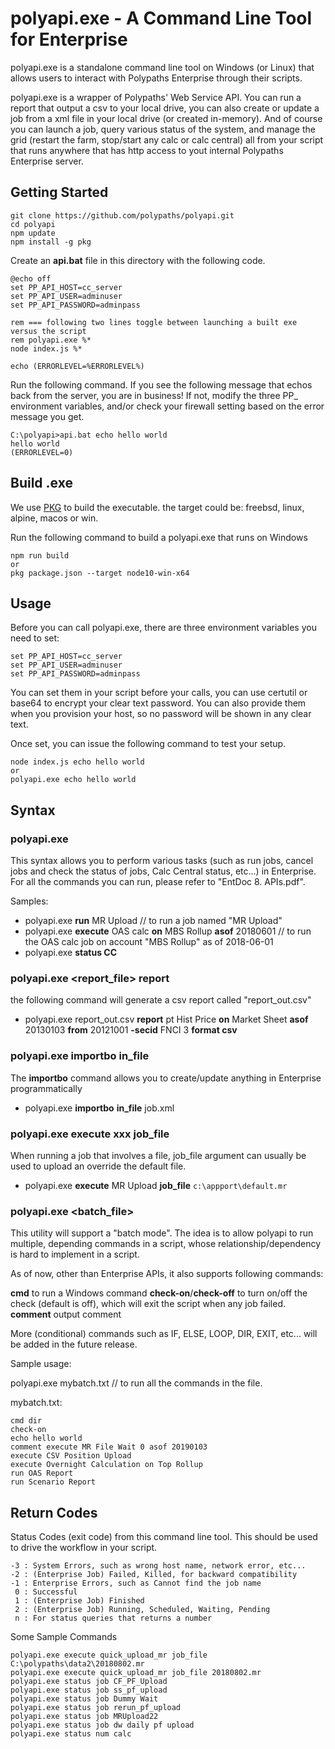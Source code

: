 # polyapi.exe - A Command Line Tool for Enterprise

polyapi.exe is a standalone command line tool on Windows (or Linux) that allows users to interact with Polypaths Enterprise through their scripts. 

polyapi.exe is a wrapper of Polypaths' Web Service API. You can run a report that output a csv to your local drive, you can also create or update a job from a xml file in your local drive (or created in-memory). And of course you can launch a job, query various status of the system, and manage the grid (restart the farm, stop/start any calc or calc central) all from your script that runs anywhere that has http access to yout internal Polypaths Enterprise server.

## Getting Started
```
git clone https://github.com/polypaths/polyapi.git
cd polyapi
npm update
npm install -g pkg
```

Create an **api.bat** file in this directory with the following code.
```
@echo off
set PP_API_HOST=cc_server
set PP_API_USER=adminuser
set PP_API_PASSWORD=adminpass

rem === following two lines toggle between launching a built exe versus the script  
rem polyapi.exe %*
node index.js %*

echo (ERRORLEVEL=%ERRORLEVEL%)
```

Run the following command. If you see the following message that echos back from the server, you are in business! If not, modify the three PP_ environment variables, and/or check your firewall setting based on the error message you get.

```
C:\polyapi>api.bat echo hello world
hello world
(ERRORLEVEL=0)
```

## Build .exe

We use [PKG](https://github.com/zeit/pkg) to build the executable. the target could be: freebsd, linux, alpine, macos or win.

Run the following command to build a polyapi.exe that runs on Windows

    npm run build
    or
    pkg package.json --target node10-win-x64


## Usage

Before you can call polyapi.exe, there are three environment variables you need to set:

    set PP_API_HOST=cc_server
    set PP_API_USER=adminuser
    set PP_API_PASSWORD=adminpass

You can set them in your script before your calls, you can use certutil or base64 to encrypt your clear text password. You can also provide them when you provision your host, so no password will be shown in any clear text. 

Once set, you can issue the following command to test your setup.

    node index.js echo hello world
    or
    polyapi.exe echo hello world


## Syntax

### polyapi.exe <commands>

This syntax allows you to perform various tasks (such as run jobs, cancel jobs and check the status of jobs, Calc Central status, etc…) in Enterprise. For all the commands you can run, please refer to "EntDoc 8. APIs.pdf".

Samples:

- polyapi.exe **run** MR Upload // to run a job named "MR Upload"
- polyapi.exe **execute** OAS calc **on** MBS Rollup **asof** 20180601 // to run the OAS calc job on account "MBS Rollup" as of 2018-06-01
- polyapi.exe **status CC**

### polyapi.exe <report_file> report <report options>

the following command will generate a csv report called "report_out.csv"

- polyapi.exe report_out.csv **report** pt Hist Price **on** Market Sheet **asof** 20130103 **from** 20121001 **-secid** FNCI 3 **format csv**

### polyapi.exe importbo in_file

The **importbo** command allows you to create/update anything in Enterprise programmatically

- polyapi.exe **importbo** **in_file** job.xml

### polyapi.exe execute xxx job_file

When running a job that involves a file, job_file argument can usually be used to upload an override the default file.

- polyapi.exe **execute** MR Upload **job_file** `c:\appport\default.mr`

### polyapi.exe <batch_file>

This utility will support a "batch mode". The idea is to allow polyapi to run multiple, depending commands in a script, whose relationship/dependency is hard to implement in a script. 

As of now, other than Enterprise APIs, it also supports following commands:

**cmd** to run a Windows command
**check-on**/**check-off** to turn on/off the check (default is off), which will exit the script when any job failed. 
**comment** output comment

More (conditional) commands such as IF, ELSE, LOOP, DIR, EXIT, etc... will be added in the future release. 

Sample usage:

polyapi.exe mybatch.txt // to run all the commands in the file.

mybatch.txt:
```
cmd dir
check-on
echo hello world
comment execute MR File Wait 0 asof 20190103
execute CSV Position Upload
execute Overnight Calculation on Top Rollup
run OAS Report
run Scenario Report
```

## Return Codes

Status Codes (exit code) from this command line tool. This should be used to drive the workflow in your script.
```
-3 : System Errors, such as wrong host name, network error, etc...
-2 : (Enterprise Job) Failed, Killed, for backward compatibility
-1 : Enterprise Errors, such as Cannot find the job name
 0 : Successful
 1 : (Enterprise Job) Finished
 2 : (Enterprise Job) Running, Scheduled, Waiting, Pending
 n : For status queries that returns a number
```

Some Sample Commands
```
polyapi.exe execute quick_upload_mr job_file C:\polypaths\data2\20180802.mr
polyapi.exe execute quick_upload_mr job_file 20180802.mr
polyapi.exe status job CF_PF_Upload
polyapi.exe status job ss_pf_upload
polyapi.exe status job Dummy Wait
polyapi.exe status job rerun_pf_upload
polyapi.exe status job MRUpload22
polyapi.exe status job dw daily pf upload
polyapi.exe status num calc
```